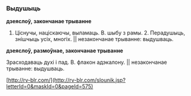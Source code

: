 ### Выдушыць
**дзеяслоў, закончанае трыванне**

1. Ціснучы, націскаючы, выламаць. В. шыбу з рамы. 2. Перадушыць, знішчыць усіх, многіх. || незакончанае трыванне: выдушваць.

**дзеяслоў, размоўнае, закончанае трыванне**

Зрасходаваць духі і пад. В. флакон адэкалону. || незакончанае трыванне: выдушваць.

<a rel="author">[http://rv-blr.com/](http://rv-blr.com/slounik.jsp?letterId=0&maskId=0&pageId=575)</a>
